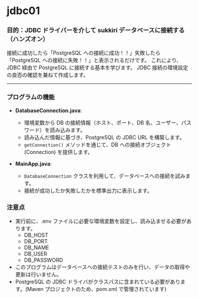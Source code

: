 # jdbc01

### 目的：JDBC ドライバーを介して sukkiri データベースに接続する（ハンズオン）

接続に成功したら「PostgreSQL への接続に成功！！」失敗したら「PostgreSQL への接続に失敗！！」と表示されるだけです。
これにより、JDBC 経由で PostgreSQL に接続する基本を学びます。
JDBC 接続の環境設定の良否の確認を兼ねて作成します。

---

### プログラムの機能

- **DatabaseConnection.java**:

  - 環境変数から DB の接続情報（ホスト、ポート、DB 名、ユーザー、パスワード）を読み込みます。
  - 読み込んだ情報に基づき、PostgreSQL の JDBC URL を構築します。
  - `getConnection()` メソッドを通じて、DB への接続オブジェクト (Connection) を提供します。

- **MainApp.java**:
  - `DatabaseConnection` クラスを利用して、データベースへの接続を試みます。
  - 接続が成功したか失敗したかを標準出力に表示します。

### 注意点

- 実行前に、.env ファイルに必要な環境変数を設定し、読み込ませる必要があります。
  - DB_HOST
  - DB_PORT
  - DB_NAME
  - DB_USER
  - DB_PASSWORD
- このプログラムはデータベースへの接続テストのみを行い、データの取得や更新は行いません。
- PostgreSQL の JDBC ドライバがクラスパスに含まれている必要があります。(Maven プロジェクトのため、pom.xml で管理されています)
